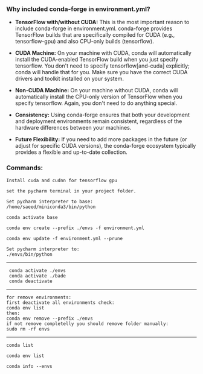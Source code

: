 ###  Why included conda-forge in environment.yml?

* **TensorFlow with/without CUDA:** This is the most important reason to include conda-forge in environment.yml.  conda-forge provides TensorFlow builds that are specifically compiled for CUDA (e.g., tensorflow-gpu) and also CPU-only builds (tensorflow).


* **CUDA Machine:** On your machine with CUDA, conda will automatically install the CUDA-enabled TensorFlow build when you just specify tensorflow. You don't need to specify tensorflow[and-cuda] explicitly; conda will handle that for you.  Make sure you have the correct CUDA drivers and toolkit installed on your system.


* **Non-CUDA Machine:** On your machine without CUDA, conda will automatically install the CPU-only version of TensorFlow when you specify tensorflow.  Again, you don't need to do anything special.


* **Consistency:** Using conda-forge ensures that both your development and deployment environments remain consistent, regardless of the hardware differences between your machines.

* **Future Flexibility:** If you need to add more packages in the future (or adjust for specific CUDA versions), the conda-forge ecosystem typically provides a flexible and up-to-date collection.

### Commands:
```
Install cuda and cudnn for tensorflow gpu
```
```
set the pycharm terminal in your project folder.
```
```
Set pycharm interpreter to base:  
/home/saeed/miniconda3/bin/python
```
```
conda activate base
```
```
conda env create --prefix ./envs -f environment.yml
```
```
conda env update -f environment.yml --prune
```
```
Set pycharm interpreter to:  
./envs/bin/python
```

---
     conda activate ./envs
     conda activate ./bade
     conda deactivate
---

```
for remove environments:
first deactivate all environments check:
conda env list
then:
conda env remove --prefix ./envs
if not remove completelly you should remove folder manually:
sudo rm -rf envs
```
---
```
conda list
```
```
conda env list
```
```
conda info --envs
```